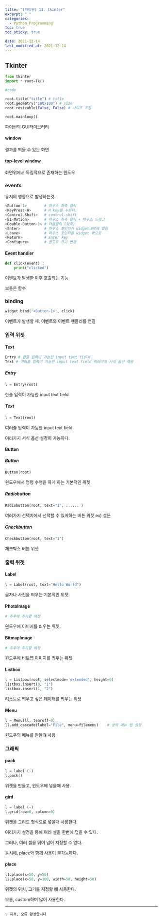 ```yaml
---
title: "[파이썬] 11. tkinter"
excerpt: " "
categories:
  - Python_Programming
toc: true
toc_sticky: true
 
date: 2021-12-14
last_modified_at: 2021-12-14
---
```


## Tkinter

```python
from tkinter 
import * root=Tk()

#code

root.title("title") # title
root.geometry("100x100") # size
root.resizable(False, False) # 사이즈 조정

root.mainloop()
```

파이썬의 GUI라이브러리

#### window 

결과를 띄울 수 있는 화면

#### top-level window

화면위에서 독립적으로 존재하는 윈도우

### events

유저의 행동으로 발생하는것.

```python
<Button-1>        # 마우스 좌측 클릭 
<KeyPress-H>      # H key를 누른다.
<Control-Shift>   # control-shift
<B1-Motion>       # 마우스 좌측 클릭 + 마우스 드래그
<Double-Button-1> # 더블클릭 (좌측)
<Enter>           # 마우스 포인터가 widget내부에 있음
<Leave>           # 마우스 포인터를 widget 밖으로
<Return>          # Enter key
<Configure>       # 윈도우 크기 변경
```

#### Event handler

```python
def click(event) : 
    print("clicked")
```

이벤트가 발생한 이후 호출되는 기능 

보통은 함수

### binding

```python
widget.bind('<Button-1>', click)
```

이벤트가 발생할 때, 이벤트와 이벤트 헨들러를 연결

### 입력 위젯

#### Text

```python
Entry # 한줄 입력이 가능한 input text field
Text # 여러줄 입력이 가능한 input text field 여러가지 서식 옵션 제공
```

##### Entry 

```python
l = Entry(root)
```

한줄 입력이 가능한 input text field

##### Text 

```python
l = Text(root)
```

여러줄 입력이 가능한 input text field 

여러가지 서식 옵션 설정이 가능하다.

#### Button

##### Button

```python
Button(root)
```

윈도우에서 명령 수행을 하게 하는 기본적인 위젯

##### Radiobutton

```python
Radiobutton(root, text="1", ...... )
```

여러가지 선택지에서 선택할 수 있게하는 버튼 위젯 ex) 설문

##### Checkbutton

```python
Checkbutton(root, text="1")
```

체크박스 버튼 위젯

### 출력 위젯

#### Label

```python
l = Label(root, text="Hello World") 
```

글자나 사진을 띄우는 기본적인 위젯.

#### PhotoImage

```python
# 추후에 추가할 예정
```

윈도우에 이미지를 띄우는 위젯.

#### BitmapImage

```python
# 추후에 추가할 예정
```

윈도우에 비트맵 이미지를 띄우는 위젯

#### Listbox

```python
l = Listbox(root, selectmode='extended', height=0)
listbox.insert(0, "1")
listbox.insert(1, "2")
```

리스트로 띄우고 싶은 데이터를 띄우는 위젯

#### Menu

```python
l = Menu(ll, tearoff=0)
ll.add_cascade(label="File", menu=filemenu)    # 상위 메뉴 탭 설정
```

윈도우의 메뉴를 만들떄 사용

### 그래픽

#### pack

```python
l = label (~)
l.pack()
```

위젯을 만들고, 윈도우에 넣을때 사용.

#### gird

```python
l = label (~)
l.grid(row=0, column=0)
```

위젯을 그리드 형식으로 넣을때 사용한다.

여러가지 설정을 통해 여러 셀을 한번에 덮을 수 있다.

그러나, 여러 셀을 뛰어 넘어 지정할 수 없다.

동시에, place와 함께 사용이 불가능하다.

#### place

```python
l1.place(x=50, y=50)
l2.place(x=50, y=100, width=50, height=50)
```

위젯의 위치, 크기를 지정할 떄 사용한다.

보통, custom하며 많이 사용한다.



---
```
💡 지적, 오류 환영합니다
```
